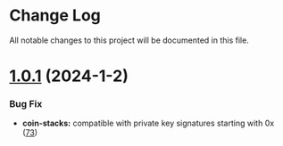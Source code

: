 
# Change Log

All notable changes to this project will be documented in this file.

# [1.0.1](https://github.com/okx/js-wallet-sdk) (2024-1-2)

### Bug Fix

- **coin-stacks:** compatible with private key signatures starting with 0x ([73](https://github.com/okx/js-wallet-sdk/pull/73))
